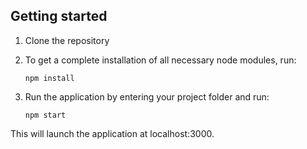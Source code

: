 Getting started
-----------
1. Clone the repository

2. To get a complete installation of all necessary node modules, run:

    `npm install`

3. Run the application by entering your project folder and run:

    `npm start`

This will launch the application at localhost:3000.